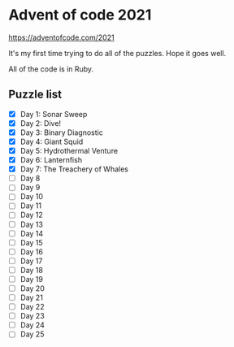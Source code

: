 # Advent of code 2021

https://adventofcode.com/2021

It's my first time trying to do all of the puzzles. Hope it goes well.

All of the code is in Ruby.

## Puzzle list

- [x] Day 1: Sonar Sweep
- [x] Day 2: Dive!
- [x] Day 3: Binary Diagnostic
- [x] Day 4: Giant Squid
- [x] Day 5: Hydrothermal Venture
- [x] Day 6: Lanternfish
- [x] Day 7: The Treachery of Whales
- [ ] Day 8
- [ ] Day 9
- [ ] Day 10
- [ ] Day 11
- [ ] Day 12
- [ ] Day 13
- [ ] Day 14
- [ ] Day 15
- [ ] Day 16
- [ ] Day 17
- [ ] Day 18
- [ ] Day 19
- [ ] Day 20
- [ ] Day 21
- [ ] Day 22
- [ ] Day 23
- [ ] Day 24
- [ ] Day 25
